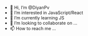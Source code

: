 - 👋 Hi, I’m @DiyanPv
- 👀 I’m interested in JavaScript/React
- 🌱 I’m currently learning JS
- 💞️ I’m looking to collaborate on ...
- 📫 How to reach me ...

<!---
DiyanPv/DiyanPv is a ✨ special ✨ repository because its `README.md` (this file) appears on your GitHub profile.
You can click the Preview link to take a look at your changes.
--->
